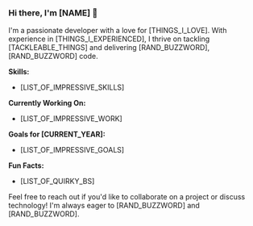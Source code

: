 ### Hi there, I'm [NAME] 👋

I'm a passionate developer with a love for [THINGS_I_LOVE]. With experience in [THINGS_I_EXPERIENCED], I thrive on tackling [TACKLEABLE_THINGS] and delivering [RAND_BUZZWORD], [RAND_BUZZWORD] code.

**Skills:**
- [LIST_OF_IMPRESSIVE_SKILLS]

**Currently Working On:**
- [LIST_OF_IMPRESSIVE_WORK]

**Goals for [CURRENT_YEAR]:**
- [LIST_OF_IMPRESSIVE_GOALS]

**Fun Facts:**
- [LIST_OF_QUIRKY_BS]

Feel free to reach out if you'd like to collaborate on a project or discuss technology! I'm always eager to [RAND_BUZZWORD] and [RAND_BUZZWORD].
<!---
JosephGaiser/JosephGaiser is a ✨ special ✨ repository because its `README.md` (this file) appears on your GitHub profile.
You can click the Preview link to take a look at your changes.
--->
